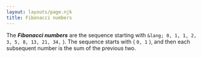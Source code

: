 ```yaml
---
layout: layouts/page.njk
title: Fibonacci numbers
---
```

The __*Fibonacci numbers*__ are the sequence starting with
`&lang; 0, 1, 1, 2, 3, 5, 8, 13, 21, 34,` &rang;.  The sequence starts with &lang; `0, 1` &rang;, and then each subsequent number is the sum of the previous two.